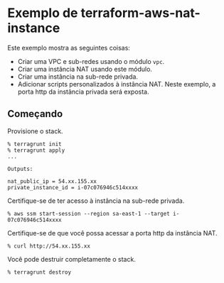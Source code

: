 # Exemplo de terraform-aws-nat-instance

Este exemplo mostra as seguintes coisas:

- Criar uma VPC e sub-redes usando o módulo `vpc`.
- Criar uma instância NAT usando este módulo.
- Criar uma instância na sub-rede privada.
- Adicionar scripts personalizados à instância NAT.
Neste exemplo, a porta http da instância privada será exposta.

## Começando
Provisione o stack.


```console
% terragrunt init
% terragrunt apply
...

Outputs:

nat_public_ip = 54.xx.155.xx
private_instance_id = i-07c076946c514xxxx
```

Certifique-se de ter acesso à instância na sub-rede privada.

```console
% aws ssm start-session --region sa-east-1 --target i-07c076946c514xxxx
```

Certifique-se de que você possa acessar a porta http da instância NAT.

```console
% curl http://54.xx.155.xx
```

Você pode destruir completamente o stack.

```console
% terragrunt destroy
```